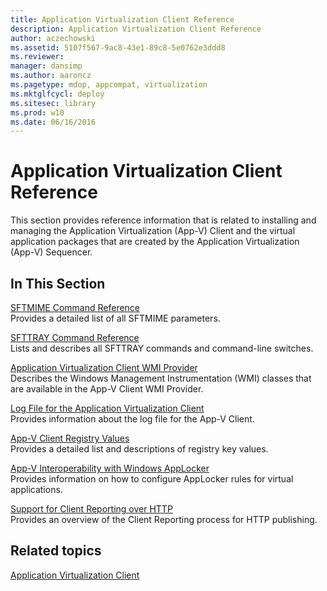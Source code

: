 ```yaml
---
title: Application Virtualization Client Reference
description: Application Virtualization Client Reference
author: aczechowski
ms.assetid: 5107f567-9ac8-43e1-89c8-5e0762e3ddd8
ms.reviewer: 
manager: dansimp
ms.author: aaroncz
ms.pagetype: mdop, appcompat, virtualization
ms.mktglfcycl: deploy
ms.sitesec: library
ms.prod: w10
ms.date: 06/16/2016
---
```



# Application Virtualization Client Reference


This section provides reference information that is related to installing and managing the Application Virtualization (App-V) Client and the virtual application packages that are created by the Application Virtualization (App-V) Sequencer.

## In This Section


<a href="" id="sftmime--command-reference"></a>[SFTMIME Command Reference](sftmime--command-reference.md)  
Provides a detailed list of all SFTMIME parameters.

<a href="" id="sfttray-command-reference"></a>[SFTTRAY Command Reference](sfttray-command-reference.md)  
Lists and describes all SFTTRAY commands and command-line switches.

<a href="" id="application-virtualization-client-wmi-provider"></a>[Application Virtualization Client WMI Provider](application-virtualization-client-wmi-provider.md)  
Describes the Windows Management Instrumentation (WMI) classes that are available in the App-V Client WMI Provider.

<a href="" id="log-file-for-the-application-virtualization-client"></a>[Log File for the Application Virtualization Client](log-file-for-the-application-virtualization-client.md)  
Provides information about the log file for the App-V Client.

<a href="" id="app-v-client-registry-values"></a>[App-V Client Registry Values](app-v-client-registry-values-sp1.md)  
Provides a detailed list and descriptions of registry key values.

<a href="" id="app-v-interoperability-with-windows-applocker"></a>[App-V Interoperability with Windows AppLocker](app-v-interoperability-with-windows-applocker.md)  
Provides information on how to configure AppLocker rules for virtual applications.

<a href="" id="support-for-client-reporting-over-http"></a>[Support for Client Reporting over HTTP](support-for-client-reporting-over-http.md)  
Provides an overview of the Client Reporting process for HTTP publishing.

## Related topics


[Application Virtualization Client](application-virtualization-client.md)

 

 





